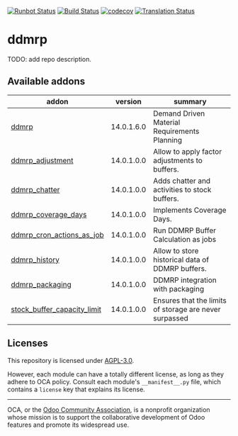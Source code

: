 [![Runbot Status](https://runbot.odoo-community.org/runbot/badge/flat/255/14.0.svg)](https://runbot.odoo-community.org/runbot/repo/github-com-oca-ddmrp-255)
[![Build Status](https://travis-ci.com/OCA/ddmrp.svg?branch=14.0)](https://travis-ci.com/OCA/ddmrp)
[![codecov](https://codecov.io/gh/OCA/ddmrp/branch/14.0/graph/badge.svg)](https://codecov.io/gh/OCA/ddmrp)
[![Translation Status](https://translation.odoo-community.org/widgets/ddmrp-14-0/-/svg-badge.svg)](https://translation.odoo-community.org/engage/ddmrp-14-0/?utm_source=widget)

<!-- /!\ do not modify above this line -->

# ddmrp

TODO: add repo description.

<!-- /!\ do not modify below this line -->

<!-- prettier-ignore-start -->

[//]: # (addons)

Available addons
----------------
addon | version | summary
--- | --- | ---
[ddmrp](ddmrp/) | 14.0.1.6.0 | Demand Driven Material Requirements Planning
[ddmrp_adjustment](ddmrp_adjustment/) | 14.0.1.0.0 | Allow to apply factor adjustments to buffers.
[ddmrp_chatter](ddmrp_chatter/) | 14.0.1.0.0 | Adds chatter and activities to stock buffers.
[ddmrp_coverage_days](ddmrp_coverage_days/) | 14.0.1.0.0 | Implements Coverage Days.
[ddmrp_cron_actions_as_job](ddmrp_cron_actions_as_job/) | 14.0.1.0.0 | Run DDMRP Buffer Calculation as jobs
[ddmrp_history](ddmrp_history/) | 14.0.1.0.0 | Allow to store historical data of DDMRP buffers.
[ddmrp_packaging](ddmrp_packaging/) | 14.0.1.0.0 | DDMRP integration with packaging
[stock_buffer_capacity_limit](stock_buffer_capacity_limit/) | 14.0.1.0.0 | Ensures that the limits of storage are never surpassed

[//]: # (end addons)

<!-- prettier-ignore-end -->

## Licenses

This repository is licensed under [AGPL-3.0](LICENSE).

However, each module can have a totally different license, as long as they adhere to OCA
policy. Consult each module's `__manifest__.py` file, which contains a `license` key
that explains its license.

----

OCA, or the [Odoo Community Association](http://odoo-community.org/), is a nonprofit
organization whose mission is to support the collaborative development of Odoo features
and promote its widespread use.
